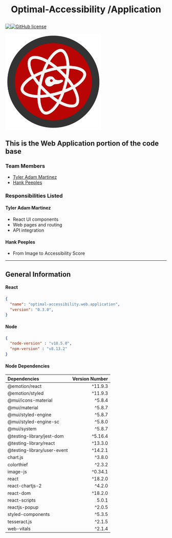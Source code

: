 # <p align="center"> Optimal-Accessibility /Application

<p align="center" style="display: flex;" >
<img src="https://visitor-badge.glitch.me/badge?page_id=tyleradammartinez.Optimal-Accessibility" />
<a href="https://github.com/TylerAdamMartinez/Optimal-Accessibility/blob/main/LICENSE"><img alt="GitHub license" src="https://img.shields.io/github/license/TylerAdamMartinez/Optimal-Accessibility"></a>
</p>


<p align="center" style="display: flex;" >
<img alt="Optimal-Accessibility-Frontend-Image" src="https://github.com/TylerAdamMartinez/Optimal-Accessibility/blob/main/Docs/Assets/Logo/Optimal-Accessibility-Frontend-Logo.svg" height="300px" width="300px" />
 </p>

This is the Web Application portion of the code base
---

### Team Members
- [Tyler Adam Martinez](https://github.com/TylerAdamMartinez/)
- [Hank Peeples](https://github.com/hankpeeples)

### Responsibilities Listed
#### Tyler Adam Martinez
* React UI components
* Web pages and routing
* API integration

#### Hank Peeples
* From Image to Accessibility Score

---

## General Information
#### React
```json
{
  "name": "optimal-accessibility.web.application",
  "version": "0.3.0",
}
```

#### Node
```json
{
  "node-version" : "v18.5.0",
  "npm-version" : "v8.13.2"
}
```
 
#### Node Dependencies
| Dependencies  |  Version Number  |
| :--- |  ---: |
| @emotion/react | ^11.9.3 |
| @emotion/styled | ^11.9.3 |
| @mui/icons-material | ^5.8.4 |
| @mui/material | ^5.8.7 |
| @mui/styled-engine | ^5.8.7 |
| @mui/styled-engine-sc | ^5.8.0 |
| @mui/system | ^5.8.7 |
| @testing-library/jest-dom | ^5.16.4 |
| @testing-library/react | ^13.3.0 |
| @testing-library/user-event | ^14.2.1 |
| chart.js | ^3.8.0 |
| colorthief | ^2.3.2 |
| image-js | ^0.34.1 |
| react | ^18.2.0 |
| react-chartjs-2 | ^4.2.0 |
| react-dom | ^18.2.0 |
| react-scripts | 5.0.1 |
| reactjs-popup | ^2.0.5 |
| styled-components | ^5.3.5 |
| tesseract.js | ^2.1.5 |
| web-vitals | ^2.1.4|
